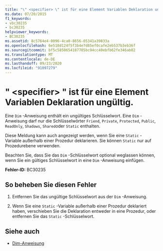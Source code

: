 ```yaml
---
title: "\" <specifier> \" ist für eine Element Variablen Deklaration ungültig."
ms.date: 07/20/2015
f1_keywords:
- vbc30235
- bc30235
helpviewer_keywords:
- BC30235
ms.assetid: 8c5764e4-0096-4ca0-8656-05341a39833a
ms.openlocfilehash: 6e518d124f5f3b4e7d85ef0cafe2eb537b3eb36f
ms.sourcegitcommit: bf5c5850654187705bc94cc40ebfb62fe346ab02
ms.translationtype: MT
ms.contentlocale: de-DE
ms.lasthandoff: 09/23/2020
ms.locfileid: "91097279"
---
```

# <a name="specifier-is-not-valid-on-a-member-variable-declaration"></a>" \<specifier> " ist für eine Element Variablen Deklaration ungültig.

Eine `Dim` -Anweisung enthält ein ungültiges Schlüsselwort. Eine `Dim` -Anweisung darf nur die Schlüsselwörter `Friend`, `Private`, `Protected`, `Public`, `ReadOnly`, `Shadows`, `Shared`oder `Static` enthalten.  
  
 Diese Meldung kann auch angezeigt werden, wenn Sie eine `Static` -Variable außerhalb einer Prozedur deklarieren. Sie können `Static` nur auf Prozedurebene verwenden.  
  
 Beachten Sie, dass Sie das `Dim` -Schlüsselwort optional weglassen können, wenn Sie ein gültiges Schlüsselwort in eine `Dim` -Anweisung einfügen.  
  
 **Fehler-ID:** BC30235  
  
## <a name="to-correct-this-error"></a>So beheben Sie diesen Fehler  
  
1. Entfernen Sie das ungültige Schlüsselwort aus der `Dim` -Anweisung.  
  
2. Wenn Sie eine `Static` -Variable außerhalb einer Prozedur deklariert haben, verschieben Sie die Deklaration entweder in eine Prozedur, oder entfernen Sie das `Static` -Schlüsselwort.  
  
## <a name="see-also"></a>Siehe auch

- [Dim-Anweisung](../language-reference/statements/dim-statement.md)
